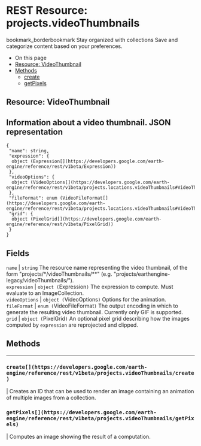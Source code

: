  
#  REST Resource: projects.videoThumbnails 
bookmark_borderbookmark Stay organized with collections  Save and categorize content based on your preferences.
  * On this page
  * [Resource: VideoThumbnail](https://developers.google.com/earth-engine/reference/rest/v1beta/projects.videoThumbnails#resource:-videothumbnail)
  * [Methods](https://developers.google.com/earth-engine/reference/rest/v1beta/projects.videoThumbnails#methods)
    * [create](https://developers.google.com/earth-engine/reference/rest/v1beta/projects.videoThumbnails#create)
    * [getPixels](https://developers.google.com/earth-engine/reference/rest/v1beta/projects.videoThumbnails#getpixels)


## Resource: VideoThumbnail
Information about a video thumbnail.
JSON representation  
---  
```
{
 "name": string,
 "expression": {
  object (Expression[](https://developers.google.com/earth-engine/reference/rest/v1beta/Expression))
 },
 "videoOptions": {
  object (VideoOptions[](https://developers.google.com/earth-engine/reference/rest/v1beta/projects.locations.videoThumbnails#VideoThumbnail.VideoOptions))
 },
 "fileFormat": enum (VideoFileFormat[](https://developers.google.com/earth-engine/reference/rest/v1beta/projects.locations.videoThumbnails#VideoThumbnail.VideoFileFormat)),
 "grid": {
  object (PixelGrid[](https://developers.google.com/earth-engine/reference/rest/v1beta/PixelGrid))
 }
}
```
  
Fields  
---  
`name` |  `string` The resource name representing the video thumbnail, of the form "projects/*/videoThumbnails/**" (e.g. "projects/earthengine-legacy/videoThumbnails/").  
`expression` |  `object (`Expression[](https://developers.google.com/earth-engine/reference/rest/v1beta/Expression)`)` The expression to compute. Must evaluate to an ImageCollection.  
`videoOptions` |  `object (`VideoOptions[](https://developers.google.com/earth-engine/reference/rest/v1beta/projects.locations.videoThumbnails#VideoThumbnail.VideoOptions)`)` Options for the animation.  
`fileFormat` |  `enum (`VideoFileFormat[](https://developers.google.com/earth-engine/reference/rest/v1beta/projects.locations.videoThumbnails#VideoThumbnail.VideoFileFormat)`)` The output encoding in which to generate the resulting video thumbnail. Currently only GIF is supported.  
`grid` |  `object (`PixelGrid[](https://developers.google.com/earth-engine/reference/rest/v1beta/PixelGrid)`)` An optional pixel grid describing how the images computed by `expression` are reprojected and clipped.  
## Methods  
---  
### `create[](https://developers.google.com/earth-engine/reference/rest/v1beta/projects.videoThumbnails/create)`
|  Creates an ID that can be used to render an image containing an animation of multiple images from a collection.  
### `getPixels[](https://developers.google.com/earth-engine/reference/rest/v1beta/projects.videoThumbnails/getPixels)`
|  Computes an image showing the result of a computation.  
